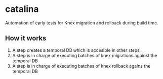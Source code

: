 # catalina
Automation of early tests for Knex migration and rollback during build time.

## How it works
1. A step creates a temporal DB which is accesible in other steps
2. A step is in charge of executing batches of knex migrations against the temporal DB
3. A step is in charge of executing batches of knex rollback agains the temporal DB  
